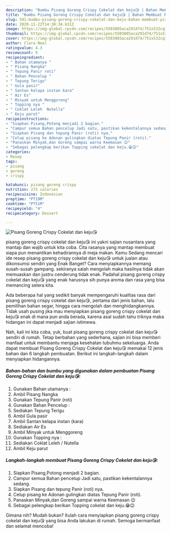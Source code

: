 ```yaml
---
description: "Bumbu Pisang Goreng Crispy Cokelat dan keju😘 | Bahan Membuat Pisang Goreng Crispy Cokelat dan keju😘 Yang Bisa Manjain Lidah"
title: "Bumbu Pisang Goreng Crispy Cokelat dan keju😘 | Bahan Membuat Pisang Goreng Crispy Cokelat dan keju😘 Yang Bisa Manjain Lidah"
slug: 591-bumbu-pisang-goreng-crispy-cokelat-dan-keju-bahan-membuat-pisang-goreng-crispy-cokelat-dan-keju-yang-bisa-manjain-lidah
date: 2020-11-22T14:30:34.631Z
image: https://img-global.cpcdn.com/recipes/5503085aca291d74/751x532cq70/pisang-goreng-crispy-cokelat-dan-keju😘-foto-resep-utama.jpg
thumbnail: https://img-global.cpcdn.com/recipes/5503085aca291d74/751x532cq70/pisang-goreng-crispy-cokelat-dan-keju😘-foto-resep-utama.jpg
cover: https://img-global.cpcdn.com/recipes/5503085aca291d74/751x532cq70/pisang-goreng-crispy-cokelat-dan-keju😘-foto-resep-utama.jpg
author: Clara Neal
ratingvalue: 4.3
reviewcount: 9
recipeingredient:
- " Bahan utamanya "
- " Pisang Nangka"
- " Tepung Panir roti"
- " Bahan Pencelup "
- " Tepung Terigu"
- " Gula pasir"
- " Santan kelapa instan kara"
- " Air Es"
- " Minyak untuk Menggoreng"
- " Topping nya "
- " Coklat Leleh  Nutella"
- " Keju parut"
recipeinstructions:
- "Siapkan Pisang,Potong menjadi 2 bagian."
- "Campur semua Bahan pencelup Jadi satu, pastikan kekentalannya sedang."
- "Siapkan Pisang dan tepung Panir (roti) nya."
- "Celup pisang ke Adonan gulingkan diatas Tepung Panir (roti)."
- "Panaskan Minyak,dan Goreng sampai warna Keemasan 😉"
- "Sebagai pelengkap berikan Topping cokelat dan keju.😁😉"
categories:
- Resep
tags:
- pisang
- goreng
- crispy

katakunci: pisang goreng crispy 
nutrition: 273 calories
recipecuisine: Indonesian
preptime: "PT19M"
cooktime: "PT51M"
recipeyield: "4"
recipecategory: Dessert

---
```



![Pisang Goreng Crispy Cokelat dan keju😘](https://img-global.cpcdn.com/recipes/5503085aca291d74/751x532cq70/pisang-goreng-crispy-cokelat-dan-keju😘-foto-resep-utama.jpg)


pisang goreng crispy cokelat dan keju😘 ini yakni sajian nusantara yang mantap dan wajib untuk kita coba. Cita rasanya yang mantap membuat siapa pun menantikan kehadirannya di meja makan.
Kamu Sedang mencari ide resep pisang goreng crispy cokelat dan keju😘 untuk jualan atau dikonsumsi sendiri yang Enak Banget? Cara menyiapkannya memang susah-susah gampang. sekiranya salah mengolah maka hasilnya tidak akan memuaskan dan justru cenderung tidak enak. Padahal pisang goreng crispy cokelat dan keju😘 yang enak harusnya sih punya aroma dan rasa yang bisa memancing selera kita.

Ada beberapa hal yang sedikit banyak mempengaruhi kualitas rasa dari pisang goreng crispy cokelat dan keju😘, pertama dari jenis bahan, lalu pemilihan bahan segar, hingga cara mengolah dan menghidangkannya. Tidak usah pusing jika mau menyiapkan pisang goreng crispy cokelat dan keju😘 enak di mana pun anda berada, karena asal sudah tahu triknya maka hidangan ini dapat menjadi sajian istimewa.




Nah, kali ini kita coba, yuk, buat pisang goreng crispy cokelat dan keju😘 sendiri di rumah. Tetap berbahan yang sederhana, sajian ini bisa memberi manfaat untuk membantu menjaga kesehatan tubuhmu sekeluarga. Anda dapat membuat Pisang Goreng Crispy Cokelat dan keju😘 memakai 12 jenis bahan dan 6 langkah pembuatan. Berikut ini langkah-langkah dalam menyiapkan hidangannya.

<!--inarticleads1-->

##### Bahan-bahan dan bumbu yang digunakan dalam pembuatan Pisang Goreng Crispy Cokelat dan keju😘:

1. Gunakan  Bahan utamanya :
1. Ambil  Pisang Nangka
1. Gunakan  Tepung Panir (roti)
1. Gunakan  Bahan Pencelup :
1. Sediakan  Tepung Terigu
1. Ambil  Gula pasir
1. Ambil  Santan kelapa instan (kara)
1. Sediakan  Air Es
1. Ambil  Minyak untuk Menggoreng
1. Gunakan  Topping nya :
1. Sediakan  Coklat Leleh / Nutella
1. Ambil  Keju parut




<!--inarticleads2-->

##### Langkah-langkah membuat Pisang Goreng Crispy Cokelat dan keju😘:

1. Siapkan Pisang,Potong menjadi 2 bagian.
1. Campur semua Bahan pencelup Jadi satu, pastikan kekentalannya sedang.
1. Siapkan Pisang dan tepung Panir (roti) nya.
1. Celup pisang ke Adonan gulingkan diatas Tepung Panir (roti).
1. Panaskan Minyak,dan Goreng sampai warna Keemasan 😉
1. Sebagai pelengkap berikan Topping cokelat dan keju.😁😉




Gimana nih? Mudah bukan? Itulah cara menyiapkan pisang goreng crispy cokelat dan keju😘 yang bisa Anda lakukan di rumah. Semoga bermanfaat dan selamat mencoba!
